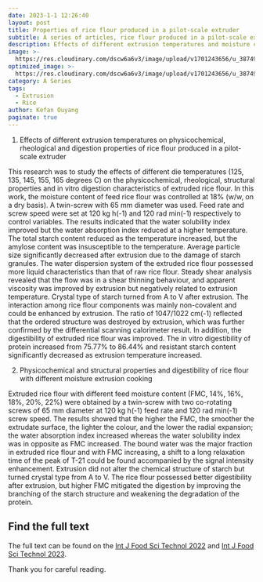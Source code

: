 ```yaml
---
date: 2023-1-1 12:26:40
layout: post
title: Properties of rice flour produced in a pilot-scale extruder
subtitle: A series of articles, rice flour produced in a pilot-scale extruder.
description: Effects of different extrusion temperatures and moisture content on physicochemical, rheological and digestion properties of rice flour produced in a pilot-scale extruder.
image: >-
  https://res.cloudinary.com/dscw6a6v3/image/upload/v1701243656/u_3874963884_3117431310_fm_253_fmt_auto_app_138_f_JPEG_cj4ddp.jpg
optimized_image: >-
  https://res.cloudinary.com/dscw6a6v3/image/upload/v1701243656/u_3874963884_3117431310_fm_253_fmt_auto_app_138_f_JPEG_cj4ddp.jpg
category: A Series
tags:
  - Extrusion
  - Rice
author: Kefan Ouyang
paginate: true
---
```

1. Effects of different extrusion temperatures on physicochemical, rheological and digestion properties of rice flour produced in a pilot-scale extruder

This research was to study the effects of different die temperatures (125, 135, 145, 155, 165 degrees C) on the physicochemical, rheological, structural properties and in vitro digestion characteristics of extruded rice flour. In this work, the moisture content of feed rice flour was controlled at 18% (w/w, on a dry basis). A twin-screw with 65 mm diameter was used. Feed rate and screw speed were set at 120 kg h(-1) and 120 rad min(-1) respectively to control variables. The results indicated that the water solubility index improved but the water absorption index reduced at a higher temperature. The total starch content reduced as the temperature increased, but the amylose content was insusceptible to the temperature. Average particle size significantly decreased after extrusion due to the damage of starch granules. The water dispersion system of the extruded rice flour possessed more liquid characteristics than that of raw rice flour. Steady shear analysis revealed that the flow was in a shear thinning behaviour, and apparent viscosity was improved by extrusion but negatively related to extrusion temperature. Crystal type of starch turned from A to V after extrusion. The interaction among rice flour components was mainly non-covalent and could be enhanced by extrusion. The ratio of 1047/1022 cm(-1) reflected that the ordered structure was destroyed by extrusion, which was further confirmed by the differential scanning calorimeter result. In addition, the digestibility of extruded rice flour was improved. The in vitro digestibility of protein increased from 75.77% to 86.44% and resistant starch content significantly decreased as extrusion temperature increased.

2. Physicochemical and structural properties and digestibility of rice flour with different moisture extrusion cooking

Extruded rice flour with different feed moisture content (FMC, 14%, 16%, 18%, 20%, 22%) were obtained by a twin-screw with two co-rotating screws of 65 mm diameter at 120 kg h(-1) feed rate and 120 rad min(-1) screw speed. The results showed that the higher the FMC, the smoother the extrudate surface, the lighter the colour, and the lower the radial expansion; the water absorption index increased whereas the water solubility index was in opposite as FMC increased. The bound water was the major fraction in extruded rice flour and with FMC increasing, a shift to a long relaxation time of the peak of T-21 could be found accompanied by the signal intensity enhancement. Extrusion did not alter the chemical structure of starch but turned crystal type from A to V. The rice flour possessed better digestibility after extrusion, but higher FMC mitigated the digestion by improving the branching of the starch structure and weakening the degradation of the protein.
  
## Find the full text

The full text can be found on the [Int J Food Sci Technol 2022](https://doi.org/10.1111/ijfs.16026) and [Int J Food Sci Technol 2023](https://doi.org/10.1111/ijfs.16296).

Thank you for careful reading.
